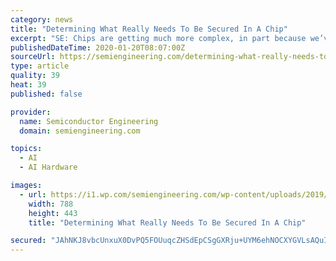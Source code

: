 ```yaml
---
category: news
title: "Determining What Really Needs To Be Secured In A Chip"
excerpt: "SE: Chips are getting much more complex, in part because we’ve run out of steam with Moore’s Law and in part because we are seeing so many new architectures with AI. Is it possible to secure all of those pieces? And is it even necessary? Ancajas: The more complexity in systems, the more assets that need to be protected. It’s not ..."
publishedDateTime: 2020-01-20T08:07:00Z
sourceUrl: https://semiengineering.com/determining-what-really-needs-to-be-secured-in-a-chip/
type: article
quality: 39
heat: 39
published: false

provider:
  name: Semiconductor Engineering
  domain: semiengineering.com

topics:
  - AI
  - AI Hardware

images:
  - url: https://i1.wp.com/semiengineering.com/wp-content/uploads/2019/08/Binary-CPU-iStock-901627692-07-24-19.jpg?fit=788%2C443&#038;ssl=1
    width: 788
    height: 443
    title: "Determining What Really Needs To Be Secured In A Chip"

secured: "JAhNKJ8vbcUnxuX0DvPQ5FOUuqcZHSdEpCSgGXRju+UYM6ehNOCXYGVLsAQuIQn+RD60uc9yeSOD6TgsWypTWxPpgzXO5QzOACMFvhw2Hg+4EWOt9Cnu7ntI2nb2iqibUO1bY8Vz9psP4gctFN1U1lNwncwJNbwyMII5Ip/6WZG6qOnJF30gObxGrr5JCtwiJgMf7CPMcHXd+V0Kjkgf39skYva2uiNlmA8Cc2HoQBXk9HELO6YFyZKu8jSSpWM2lPQZkHU+QZrZr51A+rGsTpbSsV20hmba/hyi6rm+fkk=;+JpzHwg3FKphw5yDsdl/iQ=="
---
```


